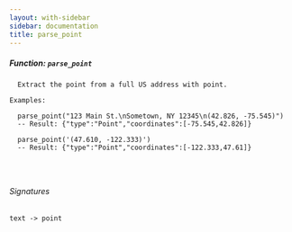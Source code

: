 ```yaml
---
layout: with-sidebar
sidebar: documentation
title: parse_point
---
```


##### Function: `parse_point`
```
  Extract the point from a full US address with point.

Examples:

  parse_point("123 Main St.\nSometown, NY 12345\n(42.826, -75.545)")
  -- Result: {"type":"Point","coordinates":[-75.545,42.826]}

  parse_point('(47.610, -122.333)')
  -- Result: {"type":"Point","coordinates":[-122.333,47.61]}




```

###### Signatures
    text -> point

